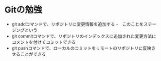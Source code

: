 # Gitの勉強
- git addコマンドで、リポジトリに変更情報を追加する
	-　このことをステージングという
- git commitコマンドで、リポジトリのインデックスに追加された変更方法にコメントを付けてコミットできる
- git pushコマンドで、ローカルのコミットをリモートのリポジトリに反映させることができる

